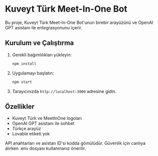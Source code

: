 # Kuveyt Türk Meet-In-One Bot

Bu proje, Kuveyt Türk Meet-In-One Bot'unun birebir arayüzünü ve OpenAI GPT asistanı ile entegrasyonunu içerir.

## Kurulum ve Çalıştırma

1. Gerekli bağımlılıkları yükleyin:

   ```bash
   npm install
   ```

2. Uygulamayı başlatın:

   ```bash
   npm start
   ```

3. Tarayıcınızda `http://localhost:3000` adresine gidin.

## Özellikler
- Kuveyt Türk ve MeetInOne logoları
- OpenAI GPT asistanı ile sohbet
- Türkçe arayüz
- Lovable etiketi yok

API anahtarları ve asistan ID'si kodda gömülüdür. Güvenlik için canlıya alırken .env dosyası kullanmanız önerilir. 